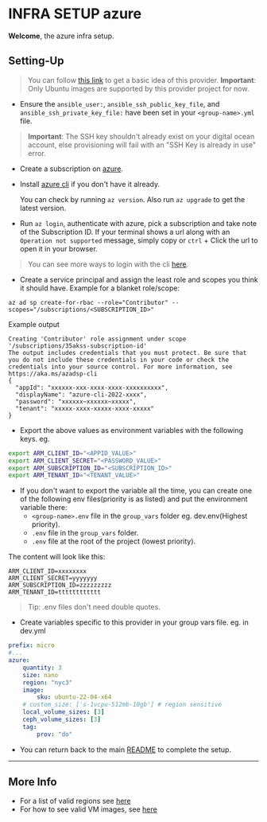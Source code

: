 # INFRA SETUP azure

**Welcome**, the azure infra setup.

## Setting-Up
> You can follow [this link](https://developer.hashicorp.com/terraform/tutorials/azure-get-started/azure-build) to get a basic idea of this provider.
> **Important**: Only Ubuntu images are supported by this provider project for now.

- Ensure the `ansible_user:`, `ansible_ssh_public_key_file`, and `ansible_ssh_private_key_file:` have been set in your `<group-name>.yml` file.
> **Important**: The SSH key shouldn't already exist on your digital ocean account, else provisioning will fail with an "SSH Key is already in use" error.

- Create a subscription on [azure](https://portal.azure.com/).
- Install [azure cli](https://learn.microsoft.com/en-us/cli/azure/install-azure-cli) if you don't have it already.
    
    You can check by running `az version`. Also run `az upgrade` to get the latest version.

- Run `az login`, authenticate with azure, pick a subscription and take note of the Subscription ID.
If your terminal shows a url along with an `Operation not supported` message, simply copy or `ctrl` + Click the url
to open it in your browser.
> You can see more ways to login with the cli [here](https://learn.microsoft.com/en-us/cli/azure/authenticate-azure-cli-interactively).

- Create a service principal and assign the least role and scopes you think it should have.
Example for a blanket role/scope:
``` shell
az ad sp create-for-rbac --role="Contributor" --scopes="/subscriptions/<SUBSCRIPTION_ID>"
```
Example output
```
Creating 'Contributor' role assignment under scope '/subscriptions/35akss-subscription-id'
The output includes credentials that you must protect. Be sure that you do not include these credentials in your code or check the credentials into your source control. For more information, see https://aka.ms/azadsp-cli
{
  "appId": "xxxxxx-xxx-xxxx-xxxx-xxxxxxxxxx",
  "displayName": "azure-cli-2022-xxxx",
  "password": "xxxxxx~xxxxxx~xxxxx",
  "tenant": "xxxxx-xxxx-xxxxx-xxxx-xxxxx"
}
```

- Export the above values as environment variables with the following keys.
eg.
``` bash
export ARM_CLIENT_ID="<APPID_VALUE>"
export ARM_CLIENT_SECRET="<PASSWORD_VALUE>"
export ARM_SUBSCRIPTION_ID="<SUBSCRIPTION_ID>"
export ARM_TENANT_ID="<TENANT_VALUE>"
```
- If you don't want to export the variable all the time, you can create one of the following env files(priority is as listed) and put the environment variable there:
    - `<group-name>.env` file in the `group_vars` folder eg. dev.env(Highest priority).
    - `.env` file in the `group_vars` folder.
    - `.env` file at the root of the project (lowest priority).

The content will look like this:
```
ARM_CLIENT_ID=xxxxxxxx
ARM_CLIENT_SECRET=yyyyyyy
ARM_SUBSCRIPTION_ID=zzzzzzzzz
ARM_TENANT_ID=tttttttttttt
```
> Tip: .env files don't need double quotes.

- Create variables specific to this provider in your group vars file.
eg. in dev.yml
``` yaml
prefix: micro
#...
azure:
    quantity: 3
    size: nano
    region: "nyc3"
    image: 
        sku: ubuntu-22-04-x64
    # custom_size: ['s-1vcpu-512mb-10gb'] # region sensitive 
    local_volume_sizes: [3]
    ceph_volume_sizes: [3]
    tag:
        prov: "do"
```

- You can return back to the main [README](xxx) to complete the setup.
___

## More Info
- For a list of valid regions see [here](https://github.com/claranet/terraform-azurerm-regions/blob/master/regions.tf)
- For how to see valid VM images, see [here](https://learn.microsoft.com/en-us/azure/virtual-machines/linux/cli-ps-findimage)


<!-- - Set the name of the ssh key you created in the `ssh_key_name:` field of each of your desired environments.
eg. (if the key name is `root_ssh`) -->
<!-- ``` yaml
...
ssh_key_name: root_ssh
...
``` -->